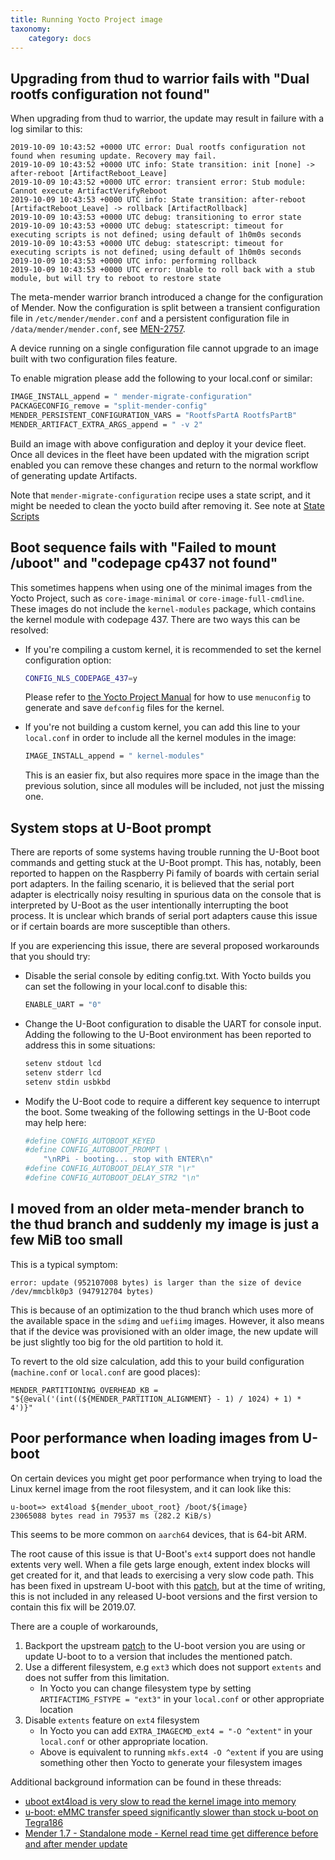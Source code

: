 ```yaml
---
title: Running Yocto Project image
taxonomy:
    category: docs
---
```


<!--AUTOVERSION: "from % to %"/ignore-->
## Upgrading from thud to warrior fails with "Dual rootfs configuration not found"

<!--AUTOVERSION: "from % to %"/ignore-->
When upgrading from thud to warrior, the update may result in failure with a log
similar to this:

```
2019-10-09 10:43:52 +0000 UTC error: Dual rootfs configuration not found when resuming update. Recovery may fail.
2019-10-09 10:43:52 +0000 UTC info: State transition: init [none] -> after-reboot [ArtifactReboot_Leave]
2019-10-09 10:43:52 +0000 UTC error: transient error: Stub module: Cannot execute ArtifactVerifyReboot
2019-10-09 10:43:53 +0000 UTC info: State transition: after-reboot [ArtifactReboot_Leave] -> rollback [ArtifactRollback]
2019-10-09 10:43:53 +0000 UTC debug: transitioning to error state
2019-10-09 10:43:53 +0000 UTC debug: statescript: timeout for executing scripts is not defined; using default of 1h0m0s seconds
2019-10-09 10:43:53 +0000 UTC debug: statescript: timeout for executing scripts is not defined; using default of 1h0m0s seconds
2019-10-09 10:43:53 +0000 UTC info: performing rollback
2019-10-09 10:43:53 +0000 UTC error: Unable to roll back with a stub module, but will try to reboot to restore state
```

<!--AUTOVERSION: "meta-mender % branch"/ignore-->
The meta-mender warrior branch introduced a change for the configuration of
Mender. Now the configuration is split between a transient configuration file in
`/etc/mender/mender.conf` and a persistent configuration file in
`/data/mender/mender.conf`, see
[MEN-2757](https://tracker.mender.io/browse/MEN-2757?target=blank).

A device running on a single configuration file cannot upgrade to an image built
with two configuration files feature.

To enable migration please add the following to your local.conf or similar:

```bash
IMAGE_INSTALL_append = " mender-migrate-configuration"
PACKAGECONFIG_remove = "split-mender-config"
MENDER_PERSISTENT_CONFIGURATION_VARS = "RootfsPartA RootfsPartB"
MENDER_ARTIFACT_EXTRA_ARGS_append = " -v 2"
```

Build an image with above configuration and deploy it your device fleet. Once
all devices in the fleet have been updated with the migration script enabled you
can remove these changes and return to the normal workflow of generating update
Artifacts.

Note that `mender-migrate-configuration` recipe uses a state script, and it
might be needed to clean the yocto build after removing it. See note at [State
Scripts](../../04.Artifacts/50.State-scripts/docs.md#including-state-scripts-in-artifacts-and-disk-images)


## Boot sequence fails with "Failed to mount /uboot" and "codepage cp437 not found"

This sometimes happens when using one of the minimal images from the Yocto Project, such as `core-image-minimal` or `core-image-full-cmdline`. These images do not include the `kernel-modules` package, which contains the kernel module with codepage 437. There are two ways this can be resolved:

* If you're compiling a custom kernel, it is recommended to set the kernel configuration option:

  ```bash
  CONFIG_NLS_CODEPAGE_437=y
  ```

  Please refer to [the Yocto Project Manual](http://www.yoctoproject.org/docs/latest/mega-manual/mega-manual.html?target=_blank#configuring-the-kernel) for how to use `menuconfig` to generate and save `defconfig` files for the kernel.

* If you're not building a custom kernel, you can add this line to your `local.conf` in order to include all the kernel modules in the image:

  ```bash
  IMAGE_INSTALL_append = " kernel-modules"
  ```

  This is an easier fix, but also requires more space in the image than the previous solution, since all modules will be included, not just the missing one.

## System stops at U-Boot prompt

There are reports of some systems having trouble running the U-Boot boot commands and getting stuck at the U-Boot prompt. This has, notably, been reported to
happen on the Raspberry Pi family of boards with certain serial port adapters. In the failing scenario, it is believed that the serial port adapter is electrically
noisy resulting in spurious data on the console that is interpreted by U-Boot as the user intentionally interrupting the boot process. It is unclear which
brands of serial port adapters cause this issue or if certain boards are more susceptible than others.

If you are experiencing this issue, there are several proposed workarounds that you should try:

* Disable the serial console by editing config.txt.  With Yocto builds you can set the following in your local.conf to disable this:

  ```bash
  ENABLE_UART = "0"
  ```

* Change the U-Boot configuration to disable the UART for console input. Adding the following to the U-Boot environment has been reported to address this
in some situations:

  ```bash
  setenv stdout lcd
  setenv stderr lcd
  setenv stdin usbkbd
  ```

* Modify the U-Boot code to require a different key sequence to interrupt the boot. Some tweaking of the following settings in the U-Boot code may
help here:

  ```bash
  #define CONFIG_AUTOBOOT_KEYED
  #define CONFIG_AUTOBOOT_PROMPT \
      "\nRPi - booting... stop with ENTER\n"
  #define CONFIG_AUTOBOOT_DELAY_STR "\r"
  #define CONFIG_AUTOBOOT_DELAY_STR2 "\n"
  ```

<!--AUTOVERSION: "older meta-mender branch to the % branch"/ignore-->
## I moved from an older meta-mender branch to the thud branch and suddenly my image is just a few MiB too small

This is a typical symptom:

```
error: update (952107008 bytes) is larger than the size of device /dev/mmcblk0p3 (947912704 bytes)
```

<!--AUTOVERSION: "optimization to the % branch"/ignore-->
This is because of an optimization to the thud branch which uses more of the
available space in the `sdimg` and `uefiimg` images. However, it also means that
if the device was provisioned with an older image, the new update will be just
slightly too big for the old partition to hold it.

To revert to the old size calculation, add this to your build configuration
(`machine.conf` or `local.conf` are good places):

```
MENDER_PARTITIONING_OVERHEAD_KB = "${@eval('(int((${MENDER_PARTITION_ALIGNMENT} - 1) / 1024) + 1) * 4')}"
```

## Poor performance when loading images from U-boot

On certain devices you might get poor performance when trying to load the Linux kernel image from the root filesystem, and it can look like this:

```
u-boot=> ext4load ${mender_uboot_root} /boot/${image}
23065088 bytes read in 79537 ms (282.2 KiB/s)
```

This seems to be more common on `aarch64` devices, that is 64-bit ARM.

The root cause of this issue is that U-Boot's `ext4` support does not handle extents very well. When a file gets large enough, extent index blocks will get created for it, and that leads to exercising a very slow code path. This has been fixed in upstream U-boot with this [patch](https://github.com/u-boot/u-boot/commit/d5aee659f217746395ff58adf3a863627ff02ec1?target=_blank), but at the time of writing, this is not included in any released U-boot versions and the first version to contain this fix will be 2019.07.

There are a couple of workarounds,

1. Backport the upstream [patch](https://github.com/u-boot/u-boot/commit/d5aee659f217746395ff58adf3a863627ff02ec1?target=_blank) to the U-boot version you are using or update U-boot to to a version that includes the mentioned patch.
2. Use a different filesystem, e.g `ext3` which does not support `extents` and does not suffer from this limitation.
    - In Yocto you can change filesystem type by setting `ARTIFACTIMG_FSTYPE = "ext3"` in your `local.conf` or other appropriate location
3. Disable `extents` feature on `ext4` filesystem
    - In Yocto you can add `EXTRA_IMAGECMD_ext4 = "-O ^extent"` in your `local.conf` or other appropriate location.
    - Above is equivalent to running `mkfs.ext4 -O ^extent` if you are using something other then Yocto to generate your filesystem images

Additional background information can be found in these threads:

- [uboot ext4load is very slow to read the kernel image into memory](https://community.nxp.com/thread/472241?target=_blank)
- [u-boot: eMMC transfer speed significantly slower than stock u-boot on Tegra186](https://github.com/madisongh/meta-tegra/issues/42?target=_blank)
- [Mender 1.7 - Standalone mode - Kernel read time get difference before and after mender update](https://hub.mender.io/t/mender-1-7-standalone-mode-kernel-read-time-get-difference-before-and-after-mender-update?target=_blank)
